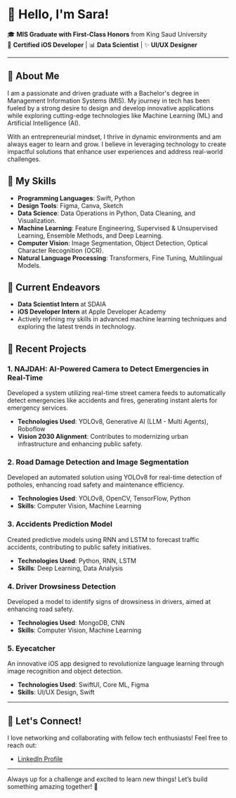 # 👋 Hello, I'm Sara!

🎓 **MIS Graduate with First-Class Honors** from King Saud University  
📱 **Certified iOS Developer** | 📊 **Data Scientist** | ✨ **UI/UX Designer**

---

## 🚀 About Me
I am a passionate and driven graduate with a Bachelor's degree in Management Information Systems (MIS). My journey in tech has been fueled by a strong desire to design and develop innovative applications while exploring cutting-edge technologies like Machine Learning (ML) and Artificial Intelligence (AI).

With an entrepreneurial mindset, I thrive in dynamic environments and am always eager to learn and grow. I believe in leveraging technology to create impactful solutions that enhance user experiences and address real-world challenges.

## 💪 My Skills
- **Programming Languages**: Swift, Python
- **Design Tools**: Figma, Canva, Sketch
- **Data Science**: Data Operations in Python, Data Cleaning, and Visualization.
- **Machine Learning**: Feature Engineering, Supervised & Unsupervised Learning, Ensemble Methods, and Deep Learning.
- **Computer Vision**: Image Segmentation, Object Detection, Optical Character Recognition (OCR).
- **Natural Language Processing**: Transformers, Fine Tuning, Multilingual Models.

## 🌱 Current Endeavors
- **Data Scientist Intern** at SDAIA
- **iOS Developer Intern** at Apple Developer Academy
- Actively refining my skills in advanced machine learning techniques and exploring the latest trends in technology.

## 🌟 Recent Projects
### 1. **NAJDAH: AI-Powered Camera to Detect Emergencies in Real-Time**
Developed a system utilizing real-time street camera feeds to automatically detect emergencies like accidents and fires, generating instant alerts for emergency services.
- **Technologies Used**: YOLOv8, Generative AI (LLM - Multi Agents), Roboflow
- **Vision 2030 Alignment**: Contributes to modernizing urban infrastructure and enhancing public safety.

### 2. **Road Damage Detection and Image Segmentation**
Developed an automated solution using YOLOv8 for real-time detection of potholes, enhancing road safety and maintenance efficiency.
- **Technologies Used**: YOLOv8, OpenCV, TensorFlow, Python
- **Skills**: Computer Vision, Machine Learning

### 3. **Accidents Prediction Model**
Created predictive models using RNN and LSTM to forecast traffic accidents, contributing to public safety initiatives.
- **Technologies Used**: Python, RNN, LSTM
- **Skills**: Deep Learning, Data Analysis

### 4. **Driver Drowsiness Detection**
Developed a model to identify signs of drowsiness in drivers, aimed at enhancing road safety.
- **Technologies Used**: MongoDB, CNN
- **Skills**: Computer Vision, Machine Learning

### 5. **Eyecatcher**
An innovative iOS app designed to revolutionize language learning through image recognition and object detection.
- **Technologies Used**: SwiftUI, Core ML, Figma
- **Skills**: UI/UX Design, Swift

---

## 🔗 Let's Connect!
I love networking and collaborating with fellow tech enthusiasts! Feel free to reach out:
- [LinkedIn Profile](https://www.linkedin.com/in/sara-alquwaifli/)

---

Always up for a challenge and excited to learn new things! Let’s build something amazing together! 🚀
